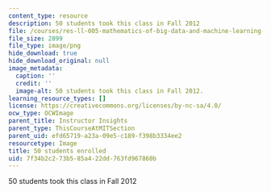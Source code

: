 ```yaml
---
content_type: resource
description: 50 students took this class in Fall 2012
file: /courses/res-ll-005-mathematics-of-big-data-and-machine-learning-january-iap-2020/7f34b2c273b585a422dd763fd967860b_50.png
file_size: 2899
file_type: image/png
hide_download: true
hide_download_original: null
image_metadata:
  caption: ''
  credit: ''
  image-alt: 50 students took this class in Fall 2012.
learning_resource_types: []
license: https://creativecommons.org/licenses/by-nc-sa/4.0/
ocw_type: OCWImage
parent_title: Instructor Insights
parent_type: ThisCourseAtMITSection
parent_uid: efd65719-a23a-09e5-c189-f398b3334ee2
resourcetype: Image
title: 50 students enrolled
uid: 7f34b2c2-73b5-85a4-22dd-763fd967860b
---
```

50 students took this class in Fall 2012